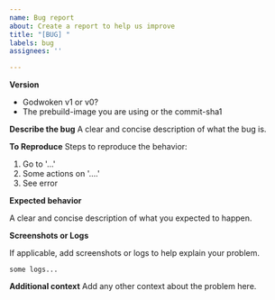 ```yaml
---
name: Bug report
about: Create a report to help us improve
title: "[BUG] "
labels: bug
assignees: ''

---
```


**Version**
- Godwoken v1 or v0?
- The prebuild-image you are using or the commit-sha1

**Describe the bug**
A clear and concise description of what the bug is.

**To Reproduce**
Steps to reproduce the behavior:
1. Go to '...'
2. Some actions on '....'
3. See error

**Expected behavior**

A clear and concise description of what you expected to happen.

**Screenshots or Logs**

If applicable, add screenshots or logs to help explain your problem.

```log
some logs...
```

**Additional context**
Add any other context about the problem here.
